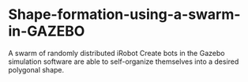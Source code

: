 # Shape-formation-using-a-swarm-in-GAZEBO

A swarm of randomly distributed iRobot Create bots in the Gazebo simulation software are able to self-organize themselves into a desired polygonal shape.
